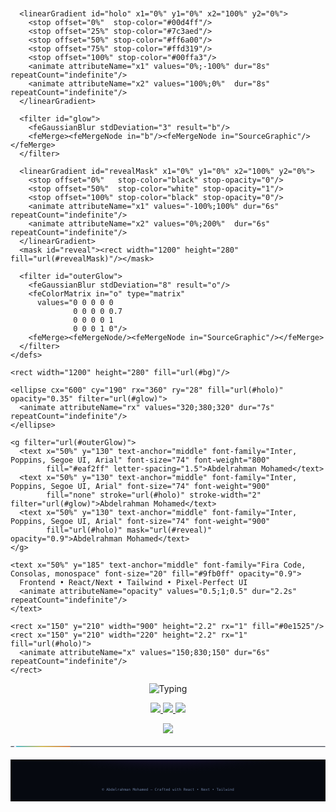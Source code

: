 <!-- ================= NEON DARK README (ONE SNIPPET) ================= -->

<!-- ====== Header (Neon Dark with Glow + Reveal) ====== -->
<p align="center">
  <svg width="100%" viewBox="0 0 1200 280" xmlns="http://www.w3.org/2000/svg" role="img" aria-label="Abdelrahman Mohamed">
    <defs>
      <linearGradient id="bg" x1="0%" y1="0%" x2="100%" y2="100%">
        <stop offset="0%" stop-color="#0a0b10">
          <animate attributeName="stop-color" values="#0a0b10;#0b1020;#0a0b10" dur="10s" repeatCount="indefinite"/>
        </stop>
        <stop offset="100%" stop-color="#0b1020">
          <animate attributeName="stop-color" values="#0b1020;#0a0b10;#0b1020" dur="10s" repeatCount="indefinite"/>
        </stop>
      </linearGradient>

      <linearGradient id="holo" x1="0%" y1="0%" x2="100%" y2="0%">
        <stop offset="0%"  stop-color="#00d4ff"/>
        <stop offset="25%" stop-color="#7c3aed"/>
        <stop offset="50%" stop-color="#ff6a00"/>
        <stop offset="75%" stop-color="#ffd319"/>
        <stop offset="100%" stop-color="#00ffa3"/>
        <animate attributeName="x1" values="0%;-100%" dur="8s" repeatCount="indefinite"/>
        <animate attributeName="x2" values="100%;0%"  dur="8s" repeatCount="indefinite"/>
      </linearGradient>

      <filter id="glow">
        <feGaussianBlur stdDeviation="3" result="b"/>
        <feMerge><feMergeNode in="b"/><feMergeNode in="SourceGraphic"/></feMerge>
      </filter>

      <linearGradient id="revealMask" x1="0%" y1="0%" x2="100%" y2="0%">
        <stop offset="0%"   stop-color="black" stop-opacity="0"/>
        <stop offset="50%"  stop-color="white" stop-opacity="1"/>
        <stop offset="100%" stop-color="black" stop-opacity="0"/>
        <animate attributeName="x1" values="-100%;100%" dur="6s" repeatCount="indefinite"/>
        <animate attributeName="x2" values="0%;200%"  dur="6s" repeatCount="indefinite"/>
      </linearGradient>
      <mask id="reveal"><rect width="1200" height="280" fill="url(#revealMask)"/></mask>

      <filter id="outerGlow">
        <feGaussianBlur stdDeviation="8" result="o"/>
        <feColorMatrix in="o" type="matrix"
          values="0 0 0 0 0
                  0 0 0 0 0.7
                  0 0 0 0 1
                  0 0 0 1 0"/>
        <feMerge><feMergeNode/><feMergeNode in="SourceGraphic"/></feMerge>
      </filter>
    </defs>

    <rect width="1200" height="280" fill="url(#bg)"/>

    <ellipse cx="600" cy="190" rx="360" ry="28" fill="url(#holo)" opacity="0.35" filter="url(#glow)">
      <animate attributeName="rx" values="320;380;320" dur="7s" repeatCount="indefinite"/>
    </ellipse>

    <g filter="url(#outerGlow)">
      <text x="50%" y="130" text-anchor="middle" font-family="Inter, Poppins, Segoe UI, Arial" font-size="74" font-weight="800"
            fill="#eaf2ff" letter-spacing="1.5">Abdelrahman Mohamed</text>
      <text x="50%" y="130" text-anchor="middle" font-family="Inter, Poppins, Segoe UI, Arial" font-size="74" font-weight="900"
            fill="none" stroke="url(#holo)" stroke-width="2" filter="url(#glow)">Abdelrahman Mohamed</text>
      <text x="50%" y="130" text-anchor="middle" font-family="Inter, Poppins, Segoe UI, Arial" font-size="74" font-weight="900"
            fill="url(#holo)" mask="url(#reveal)" opacity="0.9">Abdelrahman Mohamed</text>
    </g>

    <text x="50%" y="185" text-anchor="middle" font-family="Fira Code, Consolas, monospace" font-size="20" fill="#9fb0ff" opacity="0.9">
      Frontend • React/Next • Tailwind • Pixel-Perfect UI
      <animate attributeName="opacity" values="0.5;1;0.5" dur="2.2s" repeatCount="indefinite"/>
    </text>

    <rect x="150" y="210" width="900" height="2.2" rx="1" fill="#0e1525"/>
    <rect x="150" y="210" width="220" height="2.2" rx="1" fill="url(#holo)">
      <animate attributeName="x" values="150;830;150" dur="6s" repeatCount="indefinite"/>
    </rect>
  </svg>
</p>

<!-- ====== Typing (Dark) ====== -->
<p align="center">
  <img src="https://readme-typing-svg.demolab.com?size=26&duration=2600&pause=700&center=true&vCenter=true&width=800&color=9FB0FF&font=Fira+Code&lines=Code+Like+a+Rockstar;Debugging+Like+a+Therapist;Rebel+Spirit%2C+Clean+Code" alt="Typing" />
</p>

<!-- ====== Quick Links / Social ====== -->
<p align="center">
  <a href="https://wa.me/qr/L4NBPBFEZE2OL1" target="_blank">
    <img src="https://img.shields.io/badge/WhatsApp-Contact-25D366?style=for-the-badge&logo=whatsapp&logoColor=white">
  </a>
  <a href="https://www.instagram.com/abdoabozena1?igsh=OWFjYmt4OXVhNmRv" target="_blank">
    <img src="https://img.shields.io/badge/Instagram-Follow-E4405F?style=for-the-badge&logo=instagram&logoColor=white">
  </a>
  <a href="https://www.linkedin.com/in/YOUR-LINKEDIN" target="_blank">
    <img src="https://img.shields.io/badge/LinkedIn-Connect-0A66C2?style=for-the-badge&logo=linkedin&logoColor=white">
  </a>
</p>

<!-- ====== Skills (Dark Theme) ====== -->
<p align="center">
  <img src="https://skillicons.dev/icons?i=html,css,js,ts,react,nextjs,tailwind,figma,git,github&theme=dark" />
</p>

<!-- ====== Holo Divider ====== -->
<p align="center">
  <svg width="900" height="26" viewBox="0 0 900 26" xmlns="http://www.w3.org/2000/svg">
    <defs>
      <linearGradient id="bar" x1="0%" y1="0%" x2="100%" y2="0%">
        <stop offset="0%"  stop-color="#00d4ff"/>
        <stop offset="50%" stop-color="#ffd319"/>
        <stop offset="100%" stop-color="#ff6a00"/>
      </linearGradient>
    </defs>
    <rect x="0" y="12" width="900" height="2" rx="1" fill="#101525"/>
    <rect x="0" y="12" width="160" height="2" rx="1" fill="url(#bar)">
      <animate attributeName="x" values="0;740;0" dur="7s" repeatCount="indefinite"/>
    </rect>
    <circle r="3" cx="0" cy="13" fill="#eaf2ff">
      <animate attributeName="cx" values="0;900;0" dur="7s" repeatCount="indefinite"/>
    </circle>
  </svg>
</p>

<!-- ====== Footer (Dark Aura) ====== -->
<p align="center">
  <svg width="100%" viewBox="0 0 1200 160" xmlns="http://www.w3.org/2000/svg">
    <defs>
      <radialGradient id="aura" cx="50%" cy="10%" r="80%">
        <stop offset="0%"  stop-color="#00d4ff" stop-opacity="0.35"/>
        <stop offset="40%" stop-color="#7c3aed" stop-opacity="0.18"/>
        <stop offset="80%" stop-color="#000814" stop-opacity="0"/>
      </radialGradient>
    </defs>
    <rect width="1200" height="160" fill="#060910"/>
    <ellipse cx="600" cy="0" rx="520" ry="120" fill="url(#aura)">
      <animate attributeName="rx" values="480;560;480" dur="9s" repeatCount="indefinite"/>
    </ellipse>
    <text x="50%" y="120" text-anchor="middle" font-family="Fira Code, monospace" font-size="14" fill="#7a8fb5" opacity="0.85">
      © Abdelrahman Mohamed — Crafted with React • Next • Tailwind
    </text>
  </svg>
</p>

<!-- ================= END ================= -->
